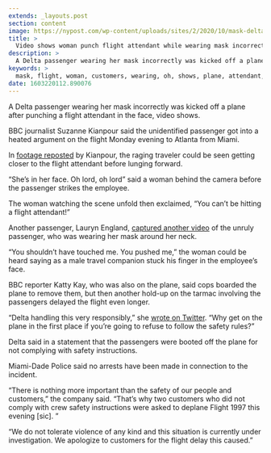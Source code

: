 ```yaml
--- 
extends: _layouts.post 
section: content 
image: https://nypost.com/wp-content/uploads/sites/2/2020/10/mask-delta.jpg?quality=90&strip=all&w=1200 
title: > 
  Video shows woman punch flight attendant while wearing mask incorrectly 
description: > 
  A Delta passenger wearing her mask incorrectly was kicked off a plane after punching a flight attendant in the face, video shows.BBC journalist Suzanne Kianpour said the unidentified passenger got into a heated argument on the flight Monday evening to Atlanta from Miami.In footage reposted by Kianpour, the raging traveler could be seen getting closer to the flight attendant before lunging forward.Oh lord, oh lord” said a woman behind the camera before the passenger strikes the employee.The woman watching the scene unfold then exclaimed, “You can’t be hitting a flight attendant!”Another passenger, Lauryn England, captured another video of the unruly passenger, who was wearing her mask around her neck. 
keywords: > 
  mask, flight, woman, customers, wearing, oh, shows, plane, attendant, passenger, safety, passengers, video, punch, incorrectly 
date: 1603220112.890076 
--- 
```

<div><p>A Delta passenger wearing her mask incorrectly was kicked off a plane after punching a flight attendant in the face, video shows.</p>
<p>BBC journalist Suzanne Kianpour said the unidentified passenger got into a heated argument on the flight Monday evening to Atlanta from Miami.</p>
<p>In <a href="https://twitter.com/KianpourWorld/status/1318395019145990145" target="_blank" rel="noopener noreferrer">footage reposted</a> by Kianpour, the raging traveler could be seen getting closer to the flight attendant before lunging forward.</p>
<p>&#8220;She&#8217;s in her face. Oh lord, oh lord&#8221; said a woman behind the camera before the passenger strikes the employee.</p>
<p>The woman watching the scene unfold then exclaimed, &#8220;You can&#8217;t be hitting a flight attendant!&#8221;</p>
<p>Another passenger, Lauryn England, <a href="https://www.instagram.com/p/CGjHzJxHExJ/" target="_blank" rel="noopener noreferrer">captured another video</a> of the unruly passenger, who was wearing her mask around her neck.</p>
<p>&#8220;You shouldn&#8217;t have touched me. You pushed me,&#8221; the woman could be heard saying as a male travel companion stuck his finger in the employee&#8217;s face.</p>
<p>BBC reporter Katty Kay, who was also on the plane, said cops boarded the plane to remove them, but then another hold-up on the tarmac involving the passengers delayed the flight even longer.</p>
<p>&#8220;Delta handling this very responsibly,&#8221; she <a href="https://twitter.com/KattyKay_/status/1318371138527965185" target="_blank" rel="noopener noreferrer">wrote on Twitter</a>. &#8220;Why get on the plane in the first place if you&#8217;re going to refuse to follow the safety rules?&#8221;</p>
<p>Delta said in a statement that the passengers were booted off the plane for not complying with safety instructions.</p>
<p>Miami-Dade Police said no arrests have been made in connection to the incident.</p>
<p>&#8220;There is nothing more important than the safety of our people and customers,&#8221; the company said. &#8220;That&#8217;s why two customers who did not comply with crew safety instructions were asked to deplane Flight 1997 this evening [sic]. &#8221;</p>
<p>&#8220;We do not tolerate violence of any kind and this situation is currently under investigation. We apologize to customers for the flight delay this caused.&#8221;</p>
			</div>
